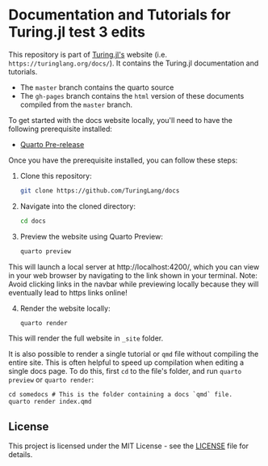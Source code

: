 # Documentation and Tutorials for Turing.jl test 3 edits

This repository is part of [Turing.jl's](https://turinglang.org/) website (i.e. `https://turinglang.org/docs/`). It contains the Turing.jl documentation and tutorials. 

- The `master` branch contains the quarto source 
- The `gh-pages` branch contains the `html` version of these documents compiled from the `master` branch.

To get started with the docs website locally, you'll need to have the following prerequisite installed:

- [Quarto Pre-release](https://quarto.org/docs/download/)

Once you have the prerequisite installed, you can follow these steps:

1. Clone this repository:

    ```bash
    git clone https://github.com/TuringLang/docs
    ```

2. Navigate into the cloned directory:

    ```bash
    cd docs
    ```

3. Preview the website using Quarto Preview:

    ```bash
    quarto preview
    ```
This will launch a local server at http://localhost:4200/, which you can view in your web browser by navigating to the link shown in your terminal.
Note: Avoid clicking links in the navbar while previewing locally because they will eventually lead to https links online!

4. Render the website locally:

    ```bash
    quarto render
    ```
This will render the full website in `_site` folder.

It is also possible to render a single tutorial or `qmd` file without compiling the entire site. This is often helpful to speed up compilation when editing a single docs page. To do this, first `cd` to the file's folder, and run `quarto preview` or `quarto render`: 

```
cd somedocs # This is the folder containing a docs `qmd` file. 
quarto render index.qmd
```

## License

This project is licensed under the MIT License - see the [LICENSE](LICENSE) file for details.
